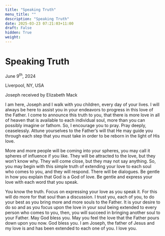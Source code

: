 ```yaml
---
title: "Speaking Truth"
menu_title: ""
description: "Speaking Truth"
date: 2025-03-23 07:21:03+11:00
draft: False
hidden: True
weight:
---
```

# Speaking Truth

June 9<sup>th</sup>, 2024

Liverpool, NY, USA

Joseph received by Elizabeth Mack

I am here, Joseph and I walk with you children, every day of your lives. I will always be here to assist you in your endeavors to progress in this love of the Father. I come to announce this truth to you, that there is more love in all of heaven that is available to each individual soul, more than you can possibly imagine or fathom. So, I encourage you to pray. Pray deeply, ceaselessly. Attune yourselves to the Father’s will that He may guide you through each step that you must take in order to be reborn in the light of His love.

More and more people will be coming into your spheres, you may call it spheres of influence if you like. They will be attracted to the love, but they won’t know why. They will come close, but they may not say anything. So, you may begin with this simple truth of extending your love to each soul who comes to you, and they will respond. There will be dialogues. Be gentle in how you explain that God is a God of love. Be gentle and express your love with each word that you speak.

You know the truth. Focus on expressing your love as you speak it. For this will do more for that soul than a discussion. I trust you, each of you, to do your best as you bring more and more souls to the Father. It is your desire to do so and as you focus upon the love in your soul being extended to every person who comes to you, then, you will succeed in bringing another soul to your Father. May God bless you. May you feel the love that the Father pours down upon you now. God bless you. I am Joseph, the father of Jesus and my love is and has been extended to each one of you. I love you.
